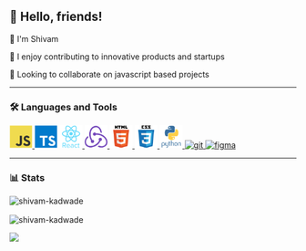 ##   👋 Hello, friends! 
 
🥷 I'm Shivam

 🌱 I enjoy contributing to innovative products and startups

 💞️ Looking to collaborate on javascript based projects

<!---
shivam-kadwade/shivam-kadwade is a ✨ special ✨ repository because its `README.md` (this file) appears on your GitHub profile.
You can click the Preview link to take a look at your changes.
--->

--- 

### 🛠 Languages and Tools


<a href="https://developer.mozilla.org/en-US/docs/Web/JavaScript" target="_blank"> <img src="https://raw.githubusercontent.com/devicons/devicon/master/icons/javascript/javascript-original.svg" alt="javascript" width="40" height="40"/> </a> 
<a href="https://www.typescriptlang.org/" target="_blank"> <img src="https://github.com/devicons/devicon/blob/master/icons/typescript/typescript-original.svg" title="TypeScript" alt="TypeScript" width="40" height="40"/></a> 
<a href="https://reactjs.org/" target="_blank"> <img src="https://raw.githubusercontent.com/devicons/devicon/master/icons/react/react-original-wordmark.svg" title="React" alt="React" width="40" height="40"/> </a> 
<a href="https://redux.js.org/" target="_blank"> <img src="https://github.com/devicons/devicon/blob/master/icons/redux/redux-original.svg" title="Redux" alt="Redux " width="40" height="40"/> </a> 
<a href="https://www.w3.org/html/" target="_blank"> <img src="https://raw.githubusercontent.com/devicons/devicon/master/icons/html5/html5-original-wordmark.svg" alt="html5" width="40" height="40"/> </a>
<a href="https://www.w3schools.com/css/" target="_blank"> <img src="https://raw.githubusercontent.com/devicons/devicon/master/icons/css3/css3-original-wordmark.svg" alt="css3" width="40" height="40"/> </a> 
<a href="https://www.w3schools.com/python/" target="_blank"> <img src="https://raw.githubusercontent.com/devicons/devicon/master/icons/python/python-original-wordmark.svg" title="Python" alt="css3" width="40" height="40"/> </a> 
<a href="https://git-scm.com/" target="_blank"> <img src="https://www.vectorlogo.zone/logos/git-scm/git-scm-icon.svg" title="Git" alt="git" width="40" height="40"/> </a> 
<a href="https://www.figma.com/" target="_blank"> <img src="https://www.vectorlogo.zone/logos/figma/figma-icon.svg" title="Figma" alt="figma" width="40" height="40"/> </a>  


---

### 📊 Stats
<p><img src="https://github-readme-stats.vercel.app/api/top-langs?username=shivam-kadwade&show_icons=true&layout=compact" alt="shivam-kadwade" /></p>

<p><img align="center" src="https://github-readme-streak-stats.herokuapp.com/?user=shivam-kadwade&" alt="shivam-kadwade" /></p>

![](https://komarev.com/ghpvc/?username=shivam-kadwade&style=for-the-badge&color=00BDAA)
